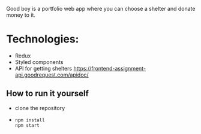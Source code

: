 Good boy is a portfolio web app where you can choose a shelter and donate money to it.

# Technologies:
- Redux
- Styled components
- API for getting shelters https://frontend-assignment-api.goodrequest.com/apidoc/


## How to run it yourself
- clone the repository
- ```
  npm install
  npm start
  ```
